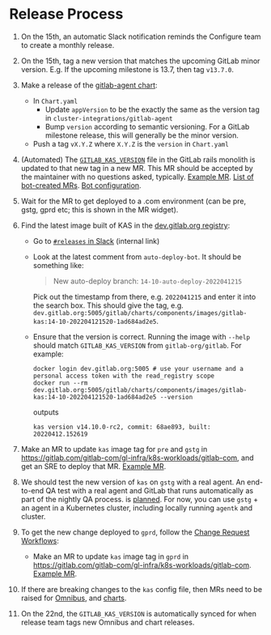 # Release Process

1. On the 15th, an automatic Slack notification reminds the Configure team to create a monthly release.
1. On the 15th, tag a new version that matches the upcoming GitLab minor version. E.g. If the upcoming milestone is 13.7,
   then tag `v13.7.0`.
1. Make a release of the [gitlab-agent chart](https://gitlab.com/gitlab-org/charts/gitlab-agent#publishing-a-new-release):
   - In `Chart.yaml`
      - Update `appVersion` to be the exactly the same as the version tag in `cluster-integrations/gitlab-agent`
      - Bump `version` according to semantic versioning. For a GitLab milestone release, this will generally be the minor version.
   - Push a tag `vX.Y.Z` where `X.Y.Z` is the `version` in `Chart.yaml`
1. (Automated) The [`GITLAB_KAS_VERSION`](https://gitlab.com/gitlab-org/gitlab/-/blob/master/GITLAB_KAS_VERSION) file in
   the GitLab rails monolith is updated to that new tag in a new MR.
   This MR should be accepted by the maintainer with no questions asked, typically.
   [Example MR](https://gitlab.com/gitlab-org/gitlab/-/merge_requests/111845). [List of bot-created MRs](https://gitlab.com/gitlab-org/gitlab/-/merge_requests?scope=all&state=all&label_name[]=group%3A%3Aconfigure&author_username=gitlab-dependency-update-bot). [Bot configuration](https://gitlab.com/gitlab-org/frontend/renovate-gitlab-bot/-/blob/main/renovate/gitlab/version-files.config.js).
1. Wait for the MR to get deployed to a .com environment (can be pre, gstg, gprd etc; this is shown in the MR widget).
1. Find the latest image built of KAS in the [dev.gitlab.org registry]( https://dev.gitlab.org/gitlab/charts/components/images/container_registry/426?orderBy=NAME&sort=asc):
   - Go to [`#releases` in Slack](https://gitlab.slack.com/archives/C0XM5UU6B) (internal link)
   - Look at the latest comment from `auto-deploy-bot`. It should be something like:

     > New auto-deploy branch: `14-10-auto-deploy-2022041215`

     Pick out the timestamp from there, e.g. `2022041215` and enter it into the search box. This should give the tag, e.g. `dev.gitlab.org:5005/gitlab/charts/components/images/gitlab-kas:14-10-202204121520-1ad684ad2e5`.
   - Ensure that the version is correct. Running the image with `--help` should match `GITLAB_KAS_VERSION` from `gitlab-org/gitlab`. For example:

     ```shell
     docker login dev.gitlab.org:5005 # use your username and a personal access token with the read_registry scope
     docker run --rm dev.gitlab.org:5005/gitlab/charts/components/images/gitlab-kas:14-10-202204121520-1ad684ad2e5 --version
     ```

     outputs

     ```
     kas version v14.10.0-rc2, commit: 68ae893, built: 20220412.152619
     ```

1. Make an MR to update `kas` image tag for `pre` and `gstg` in
   https://gitlab.com/gitlab-com/gl-infra/k8s-workloads/gitlab-com, and get an SRE to deploy that MR.
   [Example MR](https://gitlab.com/gitlab-com/gl-infra/k8s-workloads/gitlab-com/-/merge_requests/1318).
1. We should test the new version of `kas` on `gstg` with a real agent. An end-to-end QA test with a real agent
   and GitLab that runs automatically as part of the nightly QA process.
   is [planned](https://gitlab.com/groups/gitlab-org/-/epics/4949). For now, you can use `gstg` + an agent in
   a Kubernetes cluster, including locally running `agentk` and cluster.
1. To get the new change deployed to `gprd`, follow the
   [Change Request Workflows](https://about.gitlab.com/handbook/engineering/infrastructure/change-management/#change-request-workflows):
   - Make an MR to update `kas` image tag in `gprd` in
     https://gitlab.com/gitlab-com/gl-infra/k8s-workloads/gitlab-com.
     [Example MR](https://gitlab.com/gitlab-com/gl-infra/k8s-workloads/gitlab-com/-/merge_requests/1319).
1. If there are breaking changes to the `kas` config file, then MRs need to be raised for
   [Omnibus](https://gitlab.com/gitlab-org/omnibus-gitlab/), and
   [charts](https://gitlab.com/gitlab-org/charts/gitlab/).
1. On the 22nd, the `GITLAB_KAS_VERSION` is automatically synced for when release team tags new Omnibus and chart releases.

